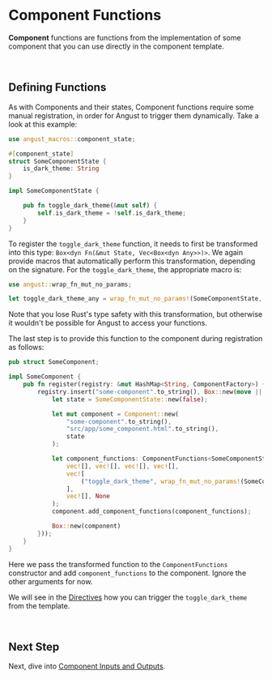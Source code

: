 
&nbsp;

# Component Functions

**Component** functions are functions from the implementation of some component that you can use directly in the component template. 

&nbsp;

## Defining Functions

As with Components and their states, Component functions require some manual registration, in order for Angust to trigger them dynamically. Take a look at this example:

```rust
use angust_macros::component_state;

#[component_state]
struct SomeComponentState {
    is_dark_theme: String
}

impl SomeComponentState {

    pub fn toggle_dark_theme(&mut self) {
        self.is_dark_theme = !self.is_dark_theme;
    }
}
```

To register the `toggle_dark_theme` function, it needs to first be transformed into this type: `Box<dyn Fn(&mut State, Vec<Box<dyn Any>>)>`. We again provide macros that automatically perform this transformation, depending on the signature. For the `toggle_dark_theme`, the appropriate macro is:

```rust
use angust::wrap_fn_mut_no_params;

let toggle_dark_theme_any = wrap_fn_mut_no_params!(SomeComponentState, SomeComponentState::toggle_dark_theme);
```

Note that you lose Rust's type safety with this transformation, but otherwise it wouldn't be possible for Angust to access your functions.

The last step is to provide this function to the component during registration as follows:

```rust
pub struct SomeComponent;

impl SomeComponent {
    pub fn register(registry: &mut HashMap<String, ComponentFactory>) {
        registry.insert("some-component".to_string(), Box::new(move || {
            let state = SomeComponentState::new(false);

            let mut component = Component::new(
                "some-component".to_string(),
                "src/app/some_component.html".to_string(),
                state
            );

            let component_functions: ComponentFunctions<SomeComponentState> = ComponentFunctions::new(
                vec![], vec![], vec![], vec![], 
                vec![
                    ("toggle_dark_theme", wrap_fn_mut_no_params!(SomeComponentState, SomeComponentState::toggle_dark_theme))
                ], 
                vec![], None
            );
            component.add_component_functions(component_functions);

            Box::new(component)
        }));
    }
}
```

Here we pass the transformed function to the `ComponentFunctions` constructor and add `component_functions` to the component. Ignore the other arguments for now.

We will see in the [Directives](https://tudorban.github.io/Angust/v0/user-guide/directives/overview) how you can trigger the `toggle_dark_theme` from the template.

&nbsp;

## Next Step
Next, dive into [Component Inputs and Outputs](https://tudorban.github.io/Angust/v0/user-guide/components/inputs-and-outputs).

&nbsp;